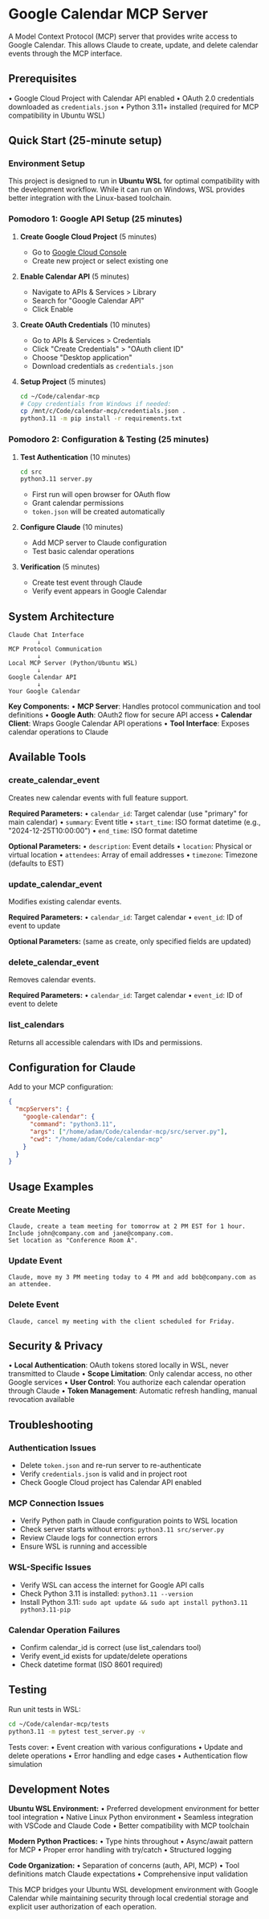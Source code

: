 # Google Calendar MCP Server

A Model Context Protocol (MCP) server that provides write access to Google Calendar. This allows Claude to create, update, and delete calendar events through the MCP interface.

## Prerequisites

• Google Cloud Project with Calendar API enabled
• OAuth 2.0 credentials downloaded as `credentials.json`
• Python 3.11+ installed (required for MCP compatibility in Ubuntu WSL)

## Quick Start (25-minute setup)

### Environment Setup
This project is designed to run in **Ubuntu WSL** for optimal compatibility with the development workflow. While it can run on Windows, WSL provides better integration with the Linux-based toolchain.

### Pomodoro 1: Google API Setup (25 minutes)

1. **Create Google Cloud Project** (5 minutes)
   - Go to [Google Cloud Console](https://console.cloud.google.com/)
   - Create new project or select existing one

2. **Enable Calendar API** (5 minutes)
   - Navigate to APIs & Services > Library
   - Search for "Google Calendar API"
   - Click Enable

3. **Create OAuth Credentials** (10 minutes)
   - Go to APIs & Services > Credentials
   - Click "Create Credentials" > "OAuth client ID"
   - Choose "Desktop application"
   - Download credentials as `credentials.json`

4. **Setup Project** (5 minutes)
   ```bash
   cd ~/Code/calendar-mcp
   # Copy credentials from Windows if needed:
   cp /mnt/c/Code/calendar-mcp/credentials.json .
   python3.11 -m pip install -r requirements.txt
   ```

### Pomodoro 2: Configuration & Testing (25 minutes)

1. **Test Authentication** (10 minutes)
   ```bash
   cd src
   python3.11 server.py
   ```
   - First run will open browser for OAuth flow
   - Grant calendar permissions
   - `token.json` will be created automatically

2. **Configure Claude** (10 minutes)
   - Add MCP server to Claude configuration
   - Test basic calendar operations

3. **Verification** (5 minutes)
   - Create test event through Claude
   - Verify event appears in Google Calendar

## System Architecture

```
Claude Chat Interface
        ↓
MCP Protocol Communication
        ↓
Local MCP Server (Python/Ubuntu WSL)
        ↓ 
Google Calendar API
        ↓
Your Google Calendar
```

**Key Components:**
• **MCP Server**: Handles protocol communication and tool definitions
• **Google Auth**: OAuth2 flow for secure API access
• **Calendar Client**: Wraps Google Calendar API operations
• **Tool Interface**: Exposes calendar operations to Claude

## Available Tools

### create_calendar_event
Creates new calendar events with full feature support.

**Required Parameters:**
• `calendar_id`: Target calendar (use "primary" for main calendar)
• `summary`: Event title
• `start_time`: ISO format datetime (e.g., "2024-12-25T10:00:00")
• `end_time`: ISO format datetime

**Optional Parameters:**
• `description`: Event details
• `location`: Physical or virtual location
• `attendees`: Array of email addresses
• `timezone`: Timezone (defaults to EST)

### update_calendar_event
Modifies existing calendar events.

**Required Parameters:**
• `calendar_id`: Target calendar
• `event_id`: ID of event to update

**Optional Parameters:** (same as create, only specified fields are updated)

### delete_calendar_event
Removes calendar events.

**Required Parameters:**
• `calendar_id`: Target calendar
• `event_id`: ID of event to delete

### list_calendars
Returns all accessible calendars with IDs and permissions.

## Configuration for Claude

Add to your MCP configuration:

```json
{
  "mcpServers": {
    "google-calendar": {
      "command": "python3.11",
      "args": ["/home/adam/Code/calendar-mcp/src/server.py"],
      "cwd": "/home/adam/Code/calendar-mcp"
    }
  }
}
```

## Usage Examples

### Create Meeting
```
Claude, create a team meeting for tomorrow at 2 PM EST for 1 hour. 
Include john@company.com and jane@company.com. 
Set location as "Conference Room A".
```

### Update Event
```
Claude, move my 3 PM meeting today to 4 PM and add bob@company.com as an attendee.
```

### Delete Event
```
Claude, cancel my meeting with the client scheduled for Friday.
```

## Security & Privacy

• **Local Authentication**: OAuth tokens stored locally in WSL, never transmitted to Claude
• **Scope Limitation**: Only calendar access, no other Google services
• **User Control**: You authorize each calendar operation through Claude
• **Token Management**: Automatic refresh handling, manual revocation available

## Troubleshooting

### Authentication Issues
- Delete `token.json` and re-run server to re-authenticate
- Verify `credentials.json` is valid and in project root
- Check Google Cloud project has Calendar API enabled

### MCP Connection Issues
- Verify Python path in Claude configuration points to WSL location
- Check server starts without errors: `python3.11 src/server.py`
- Review Claude logs for connection errors
- Ensure WSL is running and accessible

### WSL-Specific Issues
- Verify WSL can access the internet for Google API calls
- Check Python 3.11 is installed: `python3.11 --version`
- Install Python 3.11: `sudo apt update && sudo apt install python3.11 python3.11-pip`

### Calendar Operation Failures
- Confirm calendar_id is correct (use list_calendars tool)
- Verify event_id exists for update/delete operations
- Check datetime format (ISO 8601 required)

## Testing

Run unit tests in WSL:
```bash
cd ~/Code/calendar-mcp/tests
python3.11 -m pytest test_server.py -v
```

Tests cover:
• Event creation with various configurations
• Update and delete operations
• Error handling and edge cases
• Authentication flow simulation

## Development Notes

**Ubuntu WSL Environment:**
• Preferred development environment for better tool integration
• Native Linux Python environment
• Seamless integration with VSCode and Claude Code
• Better compatibility with MCP toolchain

**Modern Python Practices:**
• Type hints throughout
• Async/await pattern for MCP
• Proper error handling with try/catch
• Structured logging

**Code Organization:**
• Separation of concerns (auth, API, MCP)
• Tool definitions match Claude expectations
• Comprehensive input validation

This MCP bridges your Ubuntu WSL development environment with Google Calendar while maintaining security through local credential storage and explicit user authorization of each operation.
